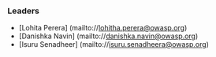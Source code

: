 ### Leaders
* [Lohita Perera] (mailto://lohitha.perera@owasp.org)
* [Danishka Navin] (mailto://danishka.navin@owasp.org)
* [Isuru Senadheer] (mailto://isuru.senadheera@owasp.org)
